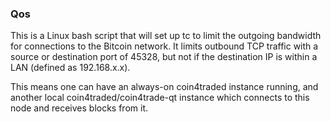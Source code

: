 ### Qos ###

This is a Linux bash script that will set up tc to limit the outgoing bandwidth for connections to the Bitcoin network. It limits outbound TCP traffic with a source or destination port of 45328, but not if the destination IP is within a LAN (defined as 192.168.x.x).

This means one can have an always-on coin4traded instance running, and another local coin4traded/coin4trade-qt instance which connects to this node and receives blocks from it.
